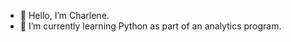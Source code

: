 - 👋 Hello, I’m Charlene.
- 🌱 I’m currently learning Python as part of an analytics program.


<!---
cshaulis1234/cshaulis1234 is a ✨ special ✨ repository because its `README.md` (this file) appears on your GitHub profile.
You can click the Preview link to take a look at your changes.
--->
